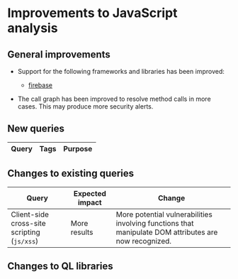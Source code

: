 # Improvements to JavaScript analysis

## General improvements

* Support for the following frameworks and libraries has been improved:
  - [firebase](https://www.npmjs.com/package/firebase)

* The call graph has been improved to resolve method calls in more cases. This may produce more security alerts.

## New queries

| **Query**                                                                 | **Tags**                                                          | **Purpose**                                                                                                                                                                            |
|---------------------------------------------------------------------------|-------------------------------------------------------------------|----------------------------------------------------------------------------------------------------------------------------------------------------------------------------------------|


## Changes to existing queries

| **Query**                      | **Expected impact**          | **Change**                                                                |
|--------------------------------|------------------------------|---------------------------------------------------------------------------|
| Client-side cross-site scripting (`js/xss`) | More results | More potential vulnerabilities involving functions that manipulate DOM attributes are now recognized. |

## Changes to QL libraries
